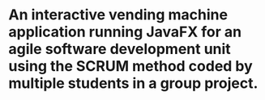 # An interactive vending machine application  running JavaFX for an agile software development unit using the SCRUM method coded by multiple students in a group project.